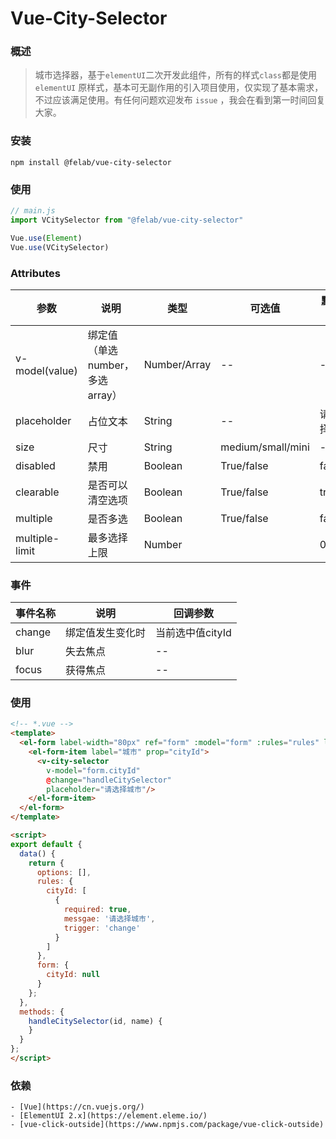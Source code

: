 # Vue-City-Selector

### 概述

> 城市选择器，基于`elementUI`二次开发此组件，所有的样式`class`都是使用 `elementUI` 原样式，基本可无副作用的引入项目使用，仅实现了基本需求，不过应该满足使用。有任何问题欢迎发布 `issue` ，我会在看到第一时间回复大家。


### 安装

```shell
npm install @felab/vue-city-selector
```

###  使用

```js
// main.js
import VCitySelector from "@felab/vue-city-selector"

Vue.use(Element)
Vue.use(VCitySelector)
```

### Attributes

| 参数               | 说明       | 类型    | 可选值            | 默认值 |
| ----------------- | ---------- | ------- | ----------------- | ------ |
| v-model(value)    | 绑定值（单选number，多选array）     | Number/Array   | --                | --     |
| placeholder       | 占位文本   | String  | --                | 请选择 |
| size              | 尺寸       | String  | medium/small/mini | --     |
| disabled          | 禁用       | Boolean | True/false        | false  |
| clearable         | 是否可以清空选项 | Boolean | True/false        | true  |
| multiple          | 是否多选 | Boolean | True/false        | false  |
| multiple-limit    | 最多选择上限 | Number |         | 0  |

### 事件

| 事件名称 | 说明             | 回调参数                                    |
| -------- | ---------------- | ------------------------------------------- |
| change   | 绑定值发生变化时 | 当前选中值cityId                               |
| blur     | 失去焦点         | --                                          |
| focus    | 获得焦点         | --                                          |

### 使用

```html
<!-- *.vue -->
<template>
  <el-form label-width="80px" ref="form" :model="form" :rules="rules" label-position="left">
    <el-form-item label="城市" prop="cityId">
      <v-city-selector
        v-model="form.cityId"
        @change="handleCitySelector"
        placeholder="请选择城市"/>
    </el-form-item>
  </el-form>
</template>

<script>
export default {
  data() {
    return {
      options: [],
      rules: {
        cityId: [
          {
            required: true,
            messgae: '请选择城市',
            trigger: 'change'
          }
        ]
      },
      form: {
        cityId: null
      }
    };
  },
  methods: {
    handleCitySelector(id, name) {
    }
  }
};
</script>
```

### 依赖

```
- [Vue](https://cn.vuejs.org/)
- [ElementUI 2.x](https://element.eleme.io/)
- [vue-click-outside](https://www.npmjs.com/package/vue-click-outside)
```